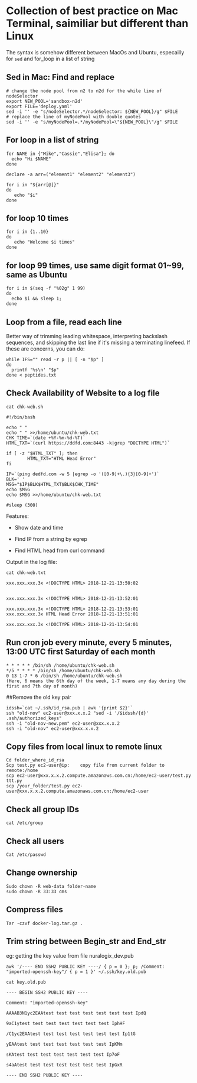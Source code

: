 # Collection of best practice on Mac Terminal, saimiliar but different than Linux
The syntax is somehow different between MacOs and Ubuntu, especailly for `sed` and for_loop in a list of string

## Sed in Mac: Find and replace

```
# change the node pool from n2 to n2d for the while line of nodeSelector
export NEW_POOL='sandbox-n2d'
export FILE='deploy.yaml'
sed -i '' -e "s/nodeSelector.*/nodeSelector: ${NEW_POOL}/g" $FILE
# replace the line of myNodePool with double quotes 
sed -i '' -e "s/myNodePool=.*/myNodePool=\"${NEW_POOL}\"/g" $FILE
```
## For loop in a list of string
```
for NAME in {"Mike","Cassie","Elisa"}; do
  echo "Hi $NAME"
done

declare -a arr=("element1" "element2" "element3")

for i in "${arr[@]}"
do
   echo "$i"
done
```
## for loop 10 times
```
for i in {1..10}
do
   echo "Welcome $i times"
done
```
## for loop 99 times, use same digit format 01~99, same as Ubuntu
```
for i in $(seq -f "%02g" 1 99)
do 
  echo $i && sleep 1;
done
```

## Loop from a file, read each line
Better way of trimming leading whitespace, interpreting backslash sequences, and skipping the last line if it's missing a terminating linefeed. If these are concerns, you can do:
```
while IFS="" read -r p || [ -n "$p" ]
do
  printf '%s\n' "$p"
done < peptides.txt
```

## Check Availability of Website to a log file

```
cat chk-web.sh

#!/bin/bash

echo " "
echo " " >>/home/ubuntu/chk-web.txt
CHK_TIME=`(date +%Y-%m-%d-%T)`
HTML_TXT=`(curl https://ddfd.com:8443 -k|grep "DOCTYPE HTML")`

if [ -z "$HTML_TXT" ]; then
        HTML_TXT="HTML Head Error"
fi

IP=`(ping dedfd.com -w 5 |egrep -o '([0-9]+\.){3}[0-9]+')`
BLK=' '
MSG="$IP$BLK$HTML_TXT$BLK$CHK_TIME"
echo $MSG
echo $MSG >>/home/ubuntu/chk-web.txt

#sleep (300)
```
Features:

* Show date and time 

* Find IP from a string by egrep

* Find HTML head from curl command

Output in the log file:
```
cat chk-web.txt

xxx.xxx.xxx.3x <!DOCTYPE HTML> 2018-12-21-13:50:02


xxx.xxx.xxx.3x <!DOCTYPE HTML> 2018-12-21-13:52:01

xxx.xxx.xxx.3x <!DOCTYPE HTML> 2018-12-21-13:53:01
xxx.xxx.xxx.3x HTML Head Error 2018-12-21-13:51:01

xxx.xxx.xxx.3x <!DOCTYPE HTML> 2018-12-21-13:54:01

``` 

## Run cron job every minute, every 5 minutes, 13:00 UTC first Saturday of each month

```
* * * * * /bin/sh /home/ubuntu/chk-web.sh
*/5 * * * * /bin/sh /home/ubuntu/chk-web.sh
0 13 1-7 * 6 /bin/sh /home/ubuntu/chk-web.sh
(Here, 6 means the 6th day of the week, 1-7 means any day during the first and 7th day of month)
```


##Remove the old key pair 
```
idssh=`cat ~/.ssh/id_rsa.pub | awk '{print $2}'` 
ssh "old-nov" ec2-user@xxx.x.x.2 "sed -i '/$idssh/{d}' .ssh/authorized_keys" 
ssh -i "old-nov-new.pem" ec2-user@xxx.x.x.2 
ssh -i "old-nov" ec2-user@xxx.x.x.2 
```

## Copy files from local linux to remote linux 

```
Cd folder_where_id_rsa 
Scp test.py ec2-user@ip:    copy file from current folder to remote:/home 
scp ec2-user@xxx.x.x.2.compute.amazonaws.com.cn:/home/ec2-user/test.py ttt.py  
scp /your_folder/test.py ec2-user@xxx.x.x.2.compute.amazonaws.com.cn:/home/ec2-user 
```
  

## Check all group IDs 
```
cat /etc/group 
```
 
## Check all users 
```
Cat /etc/passwd 
```
## Change ownership  
```
Sudo chown -R web-data folder-name 
sudo chown -R 33:33 cms  
```
 
## Compress files 
```
Tar -czvf docker-log.tar.gz . 
```
 
## Trim string between Begin_str and End_str

 eg: getting the key value from file nuralogix_dev.pub 

```
awk '/---- END SSH2 PUBLIC KEY ----/ { p = 0 }; p; /Comment: "imported-openssh-key"/ { p = 1 }' ~/.ssh/key.old.pub 
 
cat key.old.pub

---- BEGIN SSH2 PUBLIC KEY ---- 

Comment: "imported-openssh-key" 

AAAAB3N1yc2EAAtest test test test test test test IpdQ 

9aC1ytest test test test test test test IphHF 

/C1yc2EAAtest test test test test test test Ip1tG 

yEAAtest test test test test test test IpKMm 

sKAtest test test test test test test Ip7oF 

s4aAtest test test test test test test IpGxR 

---- END SSH2 PUBLIC KEY ---- 

``` 

